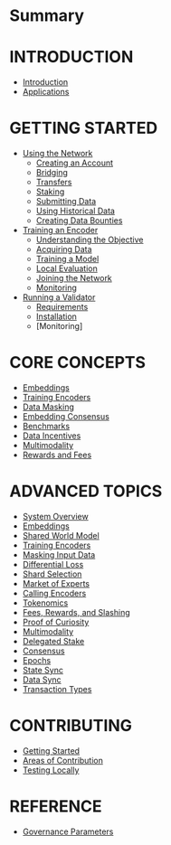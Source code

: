 # Summary


# INTRODUCTION
- [Introduction](./1_introduction/README.md)
- [Applications]()

# GETTING STARTED

- [Using the Network]()
    - [Creating an Account]()
    - [Bridging]()
    - [Transfers]()
    - [Staking]()
    - [Submitting Data]()
    - [Using Historical Data]()
    - [Creating Data Bounties]()
- [Training an Encoder]()
    - [Understanding the Objective]()
    - [Acquiring Data]()
    - [Training a Model]()
    - [Local Evaluation]()
    - [Joining the Network]()
    - [Monitoring]()
- [Running a Validator]()
    - [Requirements]()
    - [Installation]()
    - [Monitoring]

# CORE CONCEPTS

- [Embeddings](./3_core_concepts/embeddings.md)
- [Training Encoders](./3_core_concepts/training_encoders.md)
- [Data Masking](./3_core_concepts/data_masking.md)
- [Embedding Consensus](./3_core_concepts/embedding_consensus.md)
- [Benchmarks](./3_core_concepts/benchmarks.md)
- [Data Incentives](./3_core_concepts/data_incentives.md)
- [Multimodality](./3_core_concepts/multimodality.md)
- [Rewards and Fees](./3_core_concepts/rewards_and_fees.md)


# ADVANCED TOPICS

- [System Overview](./4_advanced_topics/system_overview.md)
- [Embeddings](./4_advanced_topics/embeddings.md)
- [Shared World Model](./4_advanced_topics/shared_world_model.md)
- [Training Encoders](./4_advanced_topics/training_encoders.md)
- [Masking Input Data](./4_advanced_topics/masking_input_data.md)
- [Differential Loss](./4_advanced_topics/differential_loss.md)
- [Shard Selection](./4_advanced_topics/shards.md)
- [Market of Experts](./4_advanced_topics/market_of_experts.md)
- [Calling Encoders](./4_advanced_topics/calling_encoders.md)
- [Tokenomics](./4_advanced_topics/tokenomics.md)
- [Fees, Rewards, and Slashing](./4_advanced_topics/fees_rewards_and_slashing.md)
- [Proof of Curiosity](./4_advanced_topics/proof_of_curiosity.md)
- [Multimodality](./4_advanced_topics/multimodality.md)
- [Delegated Stake](./4_advanced_topics/delegated_stake.md)
- [Consensus](./4_advanced_topics/consensus.md)
- [Epochs](./4_advanced_topics/epochs.md)
- [State Sync](./4_advanced_topics/state_sync.md)
- [Data Sync](./4_advanced_topics/data_sync.md)
- [Transaction Types](./4_advanced_topics/transaction_types.md)


# CONTRIBUTING
- [Getting Started]()
- [Areas of Contribution]()
- [Testing Locally]()


# REFERENCE
- [Governance Parameters](./6_reference/parameters.md)